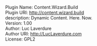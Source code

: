 Plugin Name: Content.Wizard.Build <br>
Plugin URI: http://content.wizard.build <br>
description: Dynamic Content. Here. Now. <br>
Version: 1.00 <br>
Author: Luc Laverdure <br>
Author URI: http://LucLaverdure.com <br>
License: GPL2 <br>
